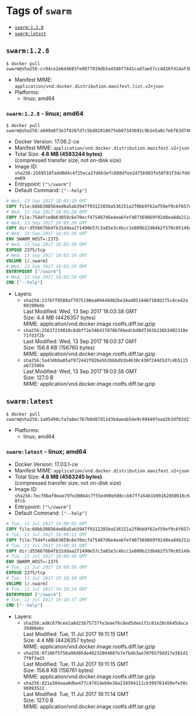 <!-- THIS FILE IS GENERATED VIA './update-remote.sh' -->

# Tags of `swarm`

-	[`swarm:1.2.8`](#swarm128)
-	[`swarm:latest`](#swarmlatest)

## `swarm:1.2.8`

```console
$ docker pull swarm@sha256:cc94ce2e6d4603fe9077919db5a4508f7441cad7ae57ccd420fd14af3b3d4383
```

-	Manifest MIME: `application/vnd.docker.distribution.manifest.list.v2+json`
-	Platforms:
	-	linux; amd64

### `swarm:1.2.8` - linux; amd64

```console
$ docker pull swarm@sha256:a609a8f3e3f826fd7c5bd82818675eb07343692c9b1e5a0c7eb763d7468e8e8f
```

-	Docker Version: 17.06.2-ce
-	Manifest MIME: `application/vnd.docker.distribution.manifest.v2+json`
-	Total Size: **4.6 MB (4583244 bytes)**  
	(compressed transfer size, not on-disk size)
-	Image ID: `sha256:2569518fadd0d4c4f25eca2fd6b3efc880dfee2d75b983fe58f81f3dcfddee69`
-	Entrypoint: `["\/swarm"]`
-	Default Command: `["--help"]`

```dockerfile
# Wed, 13 Sep 2017 18:03:28 GMT
COPY file:68bb308564ed8a5ab3947f9312203ba536151a2f0bb9f62af59ef9c6f657cae3 in /swarm 
# Wed, 13 Sep 2017 18:03:28 GMT
COPY file:7544fce8b63059c6e70ecf475487d6e4ea6fef407369869f02d8ea84b211c4de in /etc/ssl/certs/ca-certificates.crt 
# Wed, 13 Sep 2017 18:03:28 GMT
COPY dir:d556676b4fb31ddaa271490e57c3a85e3c4bcc1e809b22d64b2f570c05149a22 in /tmp 
# Wed, 13 Sep 2017 18:03:28 GMT
ENV SWARM_HOST=:2375
# Wed, 13 Sep 2017 18:03:28 GMT
EXPOSE 2375/tcp
# Wed, 13 Sep 2017 18:03:29 GMT
VOLUME [/.swarm]
# Wed, 13 Sep 2017 18:03:29 GMT
ENTRYPOINT ["/swarm"]
# Wed, 13 Sep 2017 18:03:29 GMT
CMD ["--help"]
```

-	Layers:
	-	`sha256:237b7f0588af7975198ea09449d02be34ad051846f10dd275c8ce42a80190bde`  
		Last Modified: Wed, 13 Sep 2017 18:03:38 GMT  
		Size: 4.4 MB (4426357 bytes)  
		MIME: application/vnd.docker.image.rootfs.diff.tar.gzip
	-	`sha256:25637219010c8dbff2e346437878b76bedcbd8d7363b236b3402310e71fd3f2b`  
		Last Modified: Wed, 13 Sep 2017 18:03:37 GMT  
		Size: 156.8 KB (156760 bytes)  
		MIME: application/vnd.docker.image.rootfs.diff.tar.gzip
	-	`sha256:5a434bba05af972442f026e5b26bbd91b4638c430f244d1d7c4b5115a672586e`  
		Last Modified: Wed, 13 Sep 2017 18:03:38 GMT  
		Size: 127.0 B  
		MIME: application/vnd.docker.image.rootfs.diff.tar.gzip

## `swarm:latest`

```console
$ docker pull swarm@sha256:1a05498cfafa8ec767b0d87d11d3b4aeab54e9c99449fead2b3df82d2744d345
```

-	Platforms:
	-	linux; amd64

### `swarm:latest` - linux; amd64

-	Docker Version: 17.03.1-ce
-	Manifest MIME: `application/vnd.docker.distribution.manifest.v2+json`
-	Total Size: **4.6 MB (4583245 bytes)**  
	(compressed transfer size, not on-disk size)
-	Image ID: `sha256:7ecf8baf8eae79fe300b4c7f55e490e508ccb67ffa54b1b99162850616c68fcb`
-	Entrypoint: `["\/swarm"]`
-	Default Command: `["--help"]`

```dockerfile
# Tue, 11 Jul 2017 19:09:01 GMT
COPY file:68bb308564ed8a5ab3947f9312203ba536151a2f0bb9f62af59ef9c6f657cae3 in /swarm 
# Tue, 11 Jul 2017 19:09:21 GMT
COPY file:7544fce8b63059c6e70ecf475487d6e4ea6fef407369869f02d8ea84b211c4de in /etc/ssl/certs/ca-certificates.crt 
# Tue, 11 Jul 2017 19:09:35 GMT
COPY dir:d556676b4fb31ddaa271490e57c3a85e3c4bcc1e809b22d64b2f570c05149a22 in /tmp 
# Tue, 11 Jul 2017 19:09:49 GMT
ENV SWARM_HOST=:2375
# Tue, 11 Jul 2017 19:09:56 GMT
EXPOSE 2375/tcp
# Tue, 11 Jul 2017 19:10:10 GMT
VOLUME [/.swarm]
# Tue, 11 Jul 2017 19:10:24 GMT
ENTRYPOINT ["/swarm"]
# Tue, 11 Jul 2017 19:10:37 GMT
CMD ["--help"]
```

-	Layers:
	-	`sha256:ad8c679cee1a0d21675737fe3eae76c6ed5dee1f1c01e20c6645daca39d88ebc`  
		Last Modified: Tue, 11 Jul 2017 19:11:15 GMT  
		Size: 4.4 MB (4426357 bytes)  
		MIME: application/vnd.docker.image.rootfs.diff.tar.gzip
	-	`sha256:97186f5f56a98d05de40232904087e7e7b4b3ae78f6579dd17e381d17f0f3ad3`  
		Last Modified: Tue, 11 Jul 2017 19:11:15 GMT  
		Size: 156.8 KB (156761 bytes)  
		MIME: application/vnd.docker.image.rootfs.diff.tar.gzip
	-	`sha256:821a304aaa0dbe477c47d14eb0e38a234594111cb399763450efe30c90893522`  
		Last Modified: Tue, 11 Jul 2017 19:11:14 GMT  
		Size: 127.0 B  
		MIME: application/vnd.docker.image.rootfs.diff.tar.gzip

